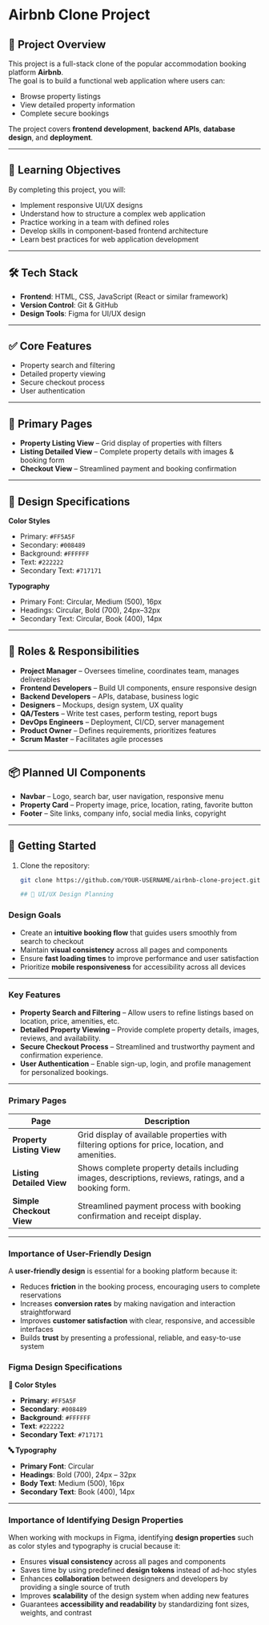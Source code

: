 # Airbnb Clone Project

## 📌 Project Overview
This project is a full-stack clone of the popular accommodation booking platform **Airbnb**.  
The goal is to build a functional web application where users can:
- Browse property listings
- View detailed property information
- Complete secure bookings

The project covers **frontend development**, **backend APIs**, **database design**, and **deployment**.

---

## 🎯 Learning Objectives
By completing this project, you will:
- Implement responsive UI/UX designs
- Understand how to structure a complex web application
- Practice working in a team with defined roles
- Develop skills in component-based frontend architecture
- Learn best practices for web application development

---

## 🛠️ Tech Stack
- **Frontend**: HTML, CSS, JavaScript (React or similar framework)
- **Version Control**: Git & GitHub
- **Design Tools**: Figma for UI/UX design

---

## ✅ Core Features
- Property search and filtering
- Detailed property viewing
- Secure checkout process
- User authentication

---

## 📄 Primary Pages
- **Property Listing View** – Grid display of properties with filters  
- **Listing Detailed View** – Complete property details with images & booking form  
- **Checkout View** – Streamlined payment and booking confirmation  

---

## 🎨 Design Specifications
**Color Styles**  
- Primary: `#FF5A5F`  
- Secondary: `#008489`  
- Background: `#FFFFFF`  
- Text: `#222222`  
- Secondary Text: `#717171`  

**Typography**  
- Primary Font: Circular, Medium (500), 16px  
- Headings: Circular, Bold (700), 24px–32px  
- Secondary Text: Circular, Book (400), 14px  

---

## 👥 Roles & Responsibilities
- **Project Manager** – Oversees timeline, coordinates team, manages deliverables  
- **Frontend Developers** – Build UI components, ensure responsive design  
- **Backend Developers** – APIs, database, business logic  
- **Designers** – Mockups, design system, UX quality  
- **QA/Testers** – Write test cases, perform testing, report bugs  
- **DevOps Engineers** – Deployment, CI/CD, server management  
- **Product Owner** – Defines requirements, prioritizes features  
- **Scrum Master** – Facilitates agile processes  

---

## 📦 Planned UI Components
- **Navbar** – Logo, search bar, user navigation, responsive menu  
- **Property Card** – Property image, price, location, rating, favorite button  
- **Footer** – Site links, company info, social media links, copyright  

---

## 🚀 Getting Started
1. Clone the repository:  
   ```bash
   git clone https://github.com/YOUR-USERNAME/airbnb-clone-project.git

   ## 🎨 UI/UX Design Planning

### Design Goals
- Create an **intuitive booking flow** that guides users smoothly from search to checkout  
- Maintain **visual consistency** across all pages and components  
- Ensure **fast loading times** to improve performance and user satisfaction  
- Prioritize **mobile responsiveness** for accessibility across all devices  

---

### Key Features
- **Property Search and Filtering** – Allow users to refine listings based on location, price, amenities, etc.  
- **Detailed Property Viewing** – Provide complete property details, images, reviews, and availability.  
- **Secure Checkout Process** – Streamlined and trustworthy payment and confirmation experience.  
- **User Authentication** – Enable sign-up, login, and profile management for personalized bookings.  

---

### Primary Pages

| **Page**                | **Description** |
|--------------------------|-----------------|
| **Property Listing View** | Grid display of available properties with filtering options for price, location, and amenities. |
| **Listing Detailed View** | Shows complete property details including images, descriptions, reviews, ratings, and a booking form. |
| **Simple Checkout View** | Streamlined payment process with booking confirmation and receipt display. |

---

### Importance of User-Friendly Design
A **user-friendly design** is essential for a booking platform because it:  
- Reduces **friction** in the booking process, encouraging users to complete reservations  
- Increases **conversion rates** by making navigation and interaction straightforward  
- Improves **customer satisfaction** with clear, responsive, and accessible interfaces  
- Builds **trust** by presenting a professional, reliable, and easy-to-use system  

### Figma Design Specifications

**🎨 Color Styles**
- **Primary**: `#FF5A5F`
- **Secondary**: `#008489`
- **Background**: `#FFFFFF`
- **Text**: `#222222`
- **Secondary Text**: `#717171`

**🔤 Typography**
- **Primary Font**: Circular  
- **Headings**: Bold (700), 24px – 32px  
- **Body Text**: Medium (500), 16px  
- **Secondary Text**: Book (400), 14px  

---

### Importance of Identifying Design Properties
When working with mockups in Figma, identifying **design properties** such as color styles and typography is crucial because it:  
- Ensures **visual consistency** across all pages and components  
- Saves time by using predefined **design tokens** instead of ad-hoc styles  
- Enhances **collaboration** between designers and developers by providing a single source of truth  
- Improves **scalability** of the design system when adding new features  
- Guarantees **accessibility and readability** by standardizing font sizes, weights, and contrast  


